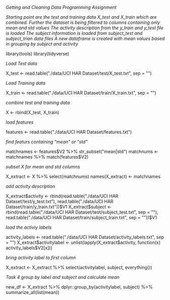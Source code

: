 *Getting and Cleaning Data*
*Programming Assignment*

*Starting point are the test and training data X_test and X_train which are combined.*
*Further the dataset is being filtered to columns containing only mean and std values*
*The activity description from the y_train and y_test file is loaded*
*The subject information is loaded from subject_test and subject_trian data files*
*A new dataframe is created with mean values based in grouping by subject and activity*


library(tools)
library(tidyverse)

*Load Test data*

X_test <- read.table("./data/UCI HAR Dataset/test/X_test.txt", sep = "")

*Load Training data*

X_train <- read.table("./data/UCI HAR Dataset/train/X_train.txt", sep = "")

*combine test and training data*

X <- rbind(X_test, X_train)

*load features*

features <- read.table("./data/UCI HAR Dataset/features.txt")

*find featurs containing "mean" or "std"*

matchnames <- features\$V2 %>% str_subset("mean|std") 
matchnums <- matchnames %>% match(features$V2)

*subset X for mean and std columns*

X_extract <- X %>% select(matchnums)
names(X_extract) <- matchnames

*add activity description*

X_extract\$activity <- rbind(read.table("./data/UCI HAR Dataset/test/y_test.txt"), read.table("./data/UCI HAR Dataset/train/y_train.txt"))\$V1
X_extract\$subject <- rbind(read.table("./data/UCI HAR Dataset/test/subject_test.txt", sep = ""), read.table("./data/UCI HAR Dataset/train/subject_train.txt", sep = ""))\$V1

*load the activiy labels*

activity_labels <- read.table("./data/UCI HAR Dataset/activity_labels.txt", sep = "")
X_extract\$activitylabel <- unlist(lapply(X_extract\$activity, function(x) activity_labels\$V2[x]))

*bring activity label to first column*

X_extract <- X_extract %>% select(activitylabel, subject, everything())

*Task 4*
*group by label and subject and calculate mean*

new_df <- X_extract %>% dplyr::group_by(activitylabel, subject) %>% summarize_all(list(mean))


                                   
